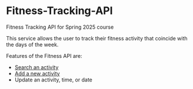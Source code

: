 # Fitness-Tracking-API

Fitness Tracking API for Spring 2025 course

This service allows the user to track their fitness activity that coincide with the days of the week.

Features of the Fitness API are:

- [Search an activity](..api/get-activities.md)
- [Add a new activity](..api/add-a-new-activity.md)
- Update an activity, time, or date
